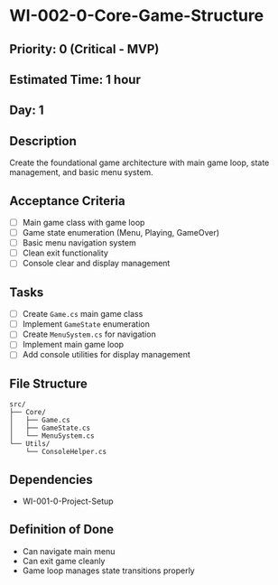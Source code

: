# WI-002-0-Core-Game-Structure

## Priority: 0 (Critical - MVP)
## Estimated Time: 1 hour
## Day: 1

## Description
Create the foundational game architecture with main game loop, state management, and basic menu system.

## Acceptance Criteria
- [ ] Main game class with game loop
- [ ] Game state enumeration (Menu, Playing, GameOver)
- [ ] Basic menu navigation system
- [ ] Clean exit functionality
- [ ] Console clear and display management

## Tasks
- [ ] Create `Game.cs` main game class
- [ ] Implement `GameState` enumeration
- [ ] Create `MenuSystem.cs` for navigation
- [ ] Implement main game loop
- [ ] Add console utilities for display management

## File Structure
```
src/
├── Core/
│   ├── Game.cs
│   ├── GameState.cs
│   └── MenuSystem.cs
└── Utils/
    └── ConsoleHelper.cs
```

## Dependencies
- WI-001-0-Project-Setup

## Definition of Done
- Can navigate main menu
- Can exit game cleanly
- Game loop manages state transitions properly
